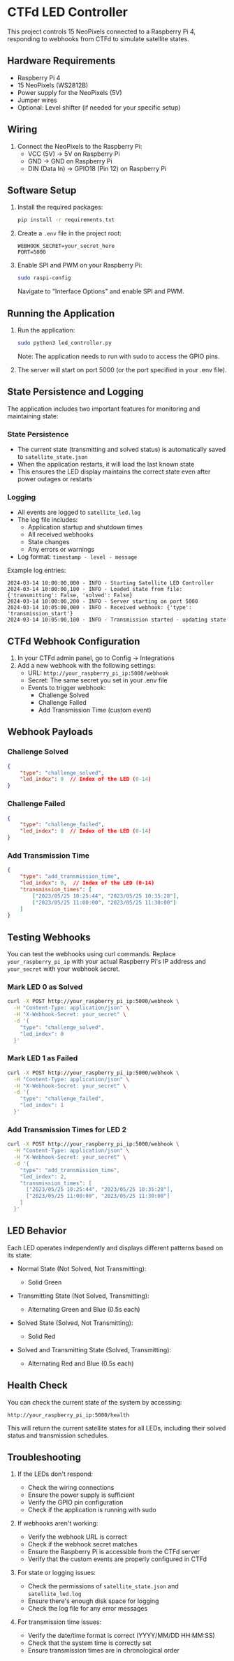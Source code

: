 # CTFd LED Controller

This project controls 15 NeoPixels connected to a Raspberry Pi 4, responding to webhooks from CTFd to simulate satellite states.

## Hardware Requirements

- Raspberry Pi 4
- 15 NeoPixels (WS2812B)
- Power supply for the NeoPixels (5V)
- Jumper wires
- Optional: Level shifter (if needed for your specific setup)

## Wiring

1. Connect the NeoPixels to the Raspberry Pi:
   - VCC (5V) → 5V on Raspberry Pi
   - GND → GND on Raspberry Pi
   - DIN (Data In) → GPIO18 (Pin 12) on Raspberry Pi

## Software Setup

1. Install the required packages:
   ```bash
   pip install -r requirements.txt
   ```

2. Create a `.env` file in the project root:
   ```
   WEBHOOK_SECRET=your_secret_here
   PORT=5000
   ```

3. Enable SPI and PWM on your Raspberry Pi:
   ```bash
   sudo raspi-config
   ```
   Navigate to "Interface Options" and enable SPI and PWM.

## Running the Application

1. Run the application:
   ```bash
   sudo python3 led_controller.py
   ```
   Note: The application needs to run with sudo to access the GPIO pins.

2. The server will start on port 5000 (or the port specified in your .env file).

## State Persistence and Logging

The application includes two important features for monitoring and maintaining state:

### State Persistence
- The current state (transmitting and solved status) is automatically saved to `satellite_state.json`
- When the application restarts, it will load the last known state
- This ensures the LED display maintains the correct state even after power outages or restarts

### Logging
- All events are logged to `satellite_led.log`
- The log file includes:
  - Application startup and shutdown times
  - All received webhooks
  - State changes
  - Any errors or warnings
- Log format: `timestamp - level - message`

Example log entries:
```
2024-03-14 10:00:00,000 - INFO - Starting Satellite LED Controller
2024-03-14 10:00:00,100 - INFO - Loaded state from file: {'transmitting': False, 'solved': False}
2024-03-14 10:00:00,200 - INFO - Server starting on port 5000
2024-03-14 10:05:00,000 - INFO - Received webhook: {'type': 'transmission_start'}
2024-03-14 10:05:00,100 - INFO - Transmission started - updating state
```

## CTFd Webhook Configuration

1. In your CTFd admin panel, go to Config → Integrations
2. Add a new webhook with the following settings:
   - URL: `http://your_raspberry_pi_ip:5000/webhook`
   - Secret: The same secret you set in your .env file
   - Events to trigger webhook:
     - Challenge Solved
     - Challenge Failed
     - Add Transmission Time (custom event)

## Webhook Payloads

### Challenge Solved
```json
{
    "type": "challenge_solved",
    "led_index": 0  // Index of the LED (0-14)
}
```

### Challenge Failed
```json
{
    "type": "challenge_failed",
    "led_index": 0  // Index of the LED (0-14)
}
```

### Add Transmission Time
```json
{
    "type": "add_transmission_time",
    "led_index": 0,  // Index of the LED (0-14)
    "transmission_times": [
        ["2023/05/25 10:25:44", "2023/05/25 10:35:28"],
        ["2023/05/25 11:00:00", "2023/05/25 11:30:00"]
    ]
}
```

## Testing Webhooks

You can test the webhooks using curl commands. Replace `your_raspberry_pi_ip` with your actual Raspberry Pi's IP address and `your_secret` with your webhook secret.

### Mark LED 0 as Solved
```bash
curl -X POST http://your_raspberry_pi_ip:5000/webhook \
  -H "Content-Type: application/json" \
  -H "X-Webhook-Secret: your_secret" \
  -d '{
    "type": "challenge_solved",
    "led_index": 0
  }'
```

### Mark LED 1 as Failed
```bash
curl -X POST http://your_raspberry_pi_ip:5000/webhook \
  -H "Content-Type: application/json" \
  -H "X-Webhook-Secret: your_secret" \
  -d '{
    "type": "challenge_failed",
    "led_index": 1
  }'
```

### Add Transmission Times for LED 2
```bash
curl -X POST http://your_raspberry_pi_ip:5000/webhook \
  -H "Content-Type: application/json" \
  -H "X-Webhook-Secret: your_secret" \
  -d '{
    "type": "add_transmission_time",
    "led_index": 2,
    "transmission_times": [
      ["2023/05/25 10:25:44", "2023/05/25 10:35:28"],
      ["2023/05/25 11:00:00", "2023/05/25 11:30:00"]
    ]
  }'
```

## LED Behavior

Each LED operates independently and displays different patterns based on its state:

- Normal State (Not Solved, Not Transmitting):
  - Solid Green

- Transmitting State (Not Solved, Transmitting):
  - Alternating Green and Blue (0.5s each)

- Solved State (Solved, Not Transmitting):
  - Solid Red

- Solved and Transmitting State (Solved, Transmitting):
  - Alternating Red and Blue (0.5s each)

## Health Check

You can check the current state of the system by accessing:
```
http://your_raspberry_pi_ip:5000/health
```
This will return the current satellite states for all LEDs, including their solved status and transmission schedules.

## Troubleshooting

1. If the LEDs don't respond:
   - Check the wiring connections
   - Ensure the power supply is sufficient
   - Verify the GPIO pin configuration
   - Check if the application is running with sudo

2. If webhooks aren't working:
   - Verify the webhook URL is correct
   - Check if the webhook secret matches
   - Ensure the Raspberry Pi is accessible from the CTFd server
   - Verify that the custom events are properly configured in CTFd

3. For state or logging issues:
   - Check the permissions of `satellite_state.json` and `satellite_led.log`
   - Ensure there's enough disk space for logging
   - Check the log file for any error messages

4. For transmission time issues:
   - Verify the date/time format is correct (YYYY/MM/DD HH:MM:SS)
   - Check that the system time is correctly set
   - Ensure transmission times are in chronological order